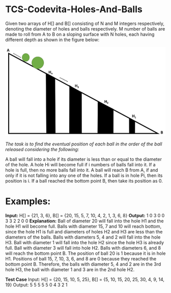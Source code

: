 # TCS-Codevita-Holes-And-Balls

Given two arrays of H[] and B[] consisting of N and M integers respectively, denoting the diameter of holes and balls respectively. M number of balls are made to roll from A to B on a sloping surface with N holes, each having different depth as shown in the figure below:

![](HolesandBalls.jpg)

*The task is to find the eventual position of each ball in the order of the ball released considering the following:*

A ball will fall into a hole if its diameter is less than or equal to the diameter of the hole.
A hole Hi will become full if i numbers of balls fall into it.
If a hole is full, then no more balls fall into it.
A ball will reach B from A, if and only if it is not falling into any one of the holes.
If a ball is in hole Pi, then its position is i. If a ball reached the bottom point B, then take its position as 0.

# Examples:

**Input:** H[] = {21, 3, 6}, B[] = {20, 15, 5, 7, 10, 4, 2, 1, 3, 6, 8}
**Output:** 1 0 3 0 0 3 3 2 2 0 0
**Explanation:**
Ball of diameter 20 will fall into the hole H1 and the hole H1 will become full.
Balls with diameter 15, 7 and 10 will reach bottom, since the hole H1 is full and diameters of holes H2 and H3 are less than the diameters of the balls.
Balls with diameters 5, 4 and 2 will fall into the hole H3.
Ball with diameter 1 will fall into the hole H2 since the hole H3 is already full.
Ball with diameter 3 will fall into hole H2.
Balls with diameters 6, and 8 will reach the bottom point B.
The position of ball 20 is 1 because it is in hole H1.
Positions of ball 15, 7, 10, 3, 6, and 8 are 0 because they reached the bottom point B.
Therefore, the balls with diameter 5, 4 and 2 are in the 3rd hole H3, the ball with diameter 1 and 3 are in the 2nd hole H2.

**Test Case**
Input: H[] = {20, 15, 10, 5, 25}, B[] = {5, 10, 15, 20, 25, 30, 4, 9, 14, 19}
Output: 5 5 5 5 5 0 4 3 2 1
